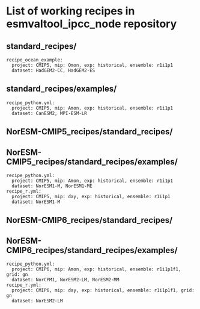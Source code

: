 # List of working recipes in esmvaltool_ipcc_node repository

standard_recipes/
-----------------
```
recipe_ocean_example:
  project: CMIP5, mip: Omon, exp: historical, ensemble: r1i1p1
  dataset: HadGEM2-CC, HadGEM2-ES
```

standard_recipes/examples/
--------------------------
```
recipe_python.yml:
  project: CMIP5, mip: Amon, exp: historical, ensemble: r1i1p1
  dataset: CanESM2, MPI-ESM-LR
```

NorESM-CMIP5_recipes/standard_recipes/
--------------------------------------

NorESM-CMIP5_recipes/standard_recipes/examples/
-----------------------------------------------
```
recipe_python.yml:
  project: CMIP5, mip: Amon, exp: historical, ensemble: r1i1p1
  dataset: NorESM1-M, NorESM1-ME
recipe_r.yml:
  project: CMIP5, mip: day, exp: historical, ensemble: r1i1p1
  dataset: NorESM1-M
```

NorESM-CMIP6_recipes/standard_recipes/
--------------------------------------

NorESM-CMIP6_recipes/standard_recipes/examples/
-----------------------------------------------
```
recipe_python.yml:
  project: CMIP6, mip: Amon, exp: historical, ensemble: r1i1p1f1, grid: gn
  dataset: NorCPM1, NorESM2-LM, NorESM2-MM
recipe_r.yml:
  project: CMIP6, mip: day, exp: historical, ensemble: r1i1p1f1, grid: gn
  dataset: NorESM2-LM
```
